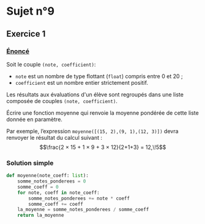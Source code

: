 # Sujet n°9
## Exercice 1

### [Énoncé](21-NSI-09.pdf)


Soit le couple `(note, coefficient)`:
* `note` est un nombre de type flottant (`float`) compris entre $0$ et $20$ ;
* `coefficient` est un nombre entier strictement positif.

Les résultats aux évaluations d'un élève sont regroupés dans une liste composée de couples `(note, coefficient)`.

Écrire une fonction moyenne qui renvoie la moyenne pondérée de cette liste donnée en paramètre.

Par exemple, l’expression `moyenne([(15, 2),(9, 1),(12, 3)])` devra renvoyer le résultat du calcul suivant :
$$\frac{2 × 15 + 1 × 9 + 3 × 12}{2+1+3}
= 12,\!5$$

### Solution simple

```python
def moyenne(note_coeff: list):
    somme_notes_ponderees = 0
    somme_coeff = 0
    for note, coeff in note_coeff:
        somme_notes_ponderees += note * coeff
        somme_coeff += coeff
    la_moyenne = somme_notes_ponderees / somme_coeff
    return la_moyenne
```

